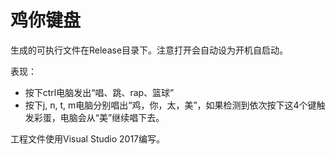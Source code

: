 # 鸡你键盘
生成的可执行文件在Release目录下。注意打开会自动设为开机自启动。

表现：
* 按下ctrl电脑发出“唱、跳、rap、篮球”
* 按下j, n, t, m电脑分别唱出“鸡，你，太，美”，如果检测到依次按下这4个键触发彩蛋，电脑会从“美”继续唱下去。

工程文件使用Visual Studio 2017编写。
